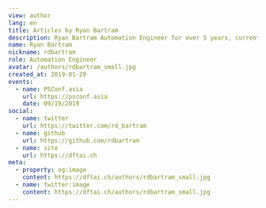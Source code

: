 ```yaml
---
view: author
lang: en
title: Articles by Ryan Bartram
description: Ryan Bartram Automation Engineer for over 5 years, currently at itnetX specializing in Modern Cloud on Azure.
name: Ryan Bartram
nickname: rdbartram
role: Automation Engineer
avatar: /authors/rdbartram_small.jpg
created_at: 2019-01-29
events:
  - name: PSConf.asia
    url: https://psconf.asia
    date: 09/19/2019
social:
  - name: twitter
    url: https://twitter.com/rd_bartram
  - name: github
    url: https://github.com/rdbartram
  - name: site
    url: https://dftai.ch
meta:
  - property: og:image
    content: https://dftai.ch/authors/rdbartram_small.jpg
  - name: twitter:image
    content: https://dftai.ch/authors/rdbartram_small.jpg
---
```

